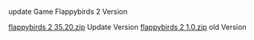 update Game Flappybirds 2 Version 

[flappybirds 2 35.20.zip](https://github.com/user-attachments/files/18841599/flappybirds.2.35.20.zip) Update Version 
[flappybirds 2 1.0.zip](https://github.com/user-attachments/files/18841600/flappybirds.2.1.0.zip) old Version 
